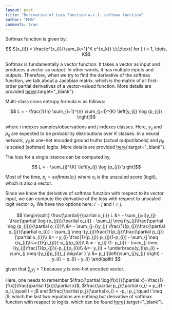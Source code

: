 ```yaml
---
layout: post
title: "Derivative of Loss Function w.r.t. softmax function"
author: "MMA"
comments: true
---
```


Softmax function is given by:

$$ S(x_{i}) = \frac{e^{x_i}}{\sum_{k=1}^K e^{x_k}} \;\;\;\text{ for } i = 1, \dots, K$$

Softmax is fundamentally a vector function. It takes a vector as input and produces a vector as output. In other words, it has multiple inputs and outputs. Therefore, when we try to find the derivative of the softmax function, we talk about a Jacobian matrix, which is the matrix of all first-order partial derivatives of a vector-valued function. More details are provided [here](https://mmuratarat.github.io/2019-01-27/derivation-of-softmax-function){:target="_blank"}.

Multi-class cross entropy formula is as follows:

$$ L = - \frac{1}{n} \sum_{i=1}^{n}  \sum_{j=1}^{K} \left[y_{ij} \log (p_{ij}) \right]$$

where $i$ indexes samples/observations and $j$ indexes classes. Here, $y_{ij}$ and $p_{ij}$ are expected to be probability distributions over $K$ classes. In a neural network, $y_{ij}$ is one-hot encoded ground truths (actual output/labels) and $p_{ij}$ is scaled (softmax) logits. More details are provided [here](https://mmuratarat.github.io/2018-12-21/cross-entropy){:target="_blank"}.

The loss for a single istance can be computed by,

$$ L = - \sum_{j}^{K} \left[y_{j} \log (p_{j}) \right]$$

Most of the time, $p_{j} = softmax(o_{i})$ where $o_{i}$ is the unscaled score (logit), which is also a vector. 

Since we know the derivative of softmax function with respect to its vector input, we can compute the derivative of the loss with respect to unscaled logit vector $o_{i}$. We have two options here: $i = j$ and $i \neq j$.

$$
\begin{split}
\frac{\partial}{\partial o_{i}} L &= - \sum_{j=i}y_{j} \frac{\partial \log (p_{j})}{\partial o_{i}} - \sum_{j \neq i}y_{j}\frac{\partial \log (p_{j})}{\partial o_{i}}\\
&= - \sum_{j=i}y_{j} \frac{1}{p_{j}}\frac{\partial p_{j}}{\partial o_{i}} - \sum_{j \neq i}y_{j}\frac{1}{p_{j}}\frac{\partial p_{j}}{\partial o_{i}}\\
&= - y_{i} \frac{1}{p_{j}} p_{j}(1-p_{i}) - \sum_{j \neq i}y_{j}\frac{1}{p_{j}}(-p_{j}p_{i})\\
& = - y_{i} (1- p_{i}) - \sum_{j \neq i}y_{j}\frac{1}{p_{j}}(-p_{j}p_{i})\\
&=- y_{i} + \underbrace{y_{i}p_{i} + \sum_{j \neq i}y_{j}p_{i}}_{ \bigstar } \\
&= p_{i}\left(\sum_{j}y_{j} \right) - y_{i} = p_{i} - y_{i}
\end{split}
$$

given that $\sum_{j}y_{j} = 1$ because $y$ is one-hot encoded vector.

Here, one needs to remember $\frac{\partial \log{f(x)}}{\partial x}=\frac{1}{f(x)}\frac{\partial f(x)}{\partial x}$, $\frac{\partial p_j}{\partial o_i} = p_i(1 - p_i),\quad i = j$ and $\frac{\partial p_j}{\partial o_i} = -p_i p_j,\quad i \neq j$, which the last two equations are nothing but derivative of softmax function with respect to logits. which can be found [here](https://mmuratarat.github.io/2019-01-27/derivation-of-softmax-function){:target="_blank"}.
